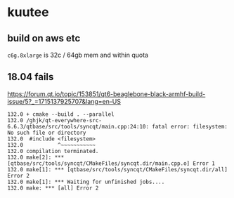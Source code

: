 # kuutee

## build on aws etc

`c6g.8xlarge` is 32c / 64gb mem and within quota

## 18.04 fails

<https://forum.qt.io/topic/153851/qt6-beaglebone-black-armhf-build-issue/5?_=1715137925707&lang=en-US>

```console
132.0 + cmake --build . --parallel
132.0 /ghjk/qt-everywhere-src-6.6.3/qtbase/src/tools/syncqt/main.cpp:24:10: fatal error: filesystem: No such file or directory
132.0  #include <filesystem>
132.0           ^~~~~~~~~~~~
132.0 compilation terminated.
132.0 make[2]: *** [qtbase/src/tools/syncqt/CMakeFiles/syncqt.dir/main.cpp.o] Error 1
132.0 make[1]: *** [qtbase/src/tools/syncqt/CMakeFiles/syncqt.dir/all] Error 2
132.0 make[1]: *** Waiting for unfinished jobs....
132.0 make: *** [all] Error 2
```

